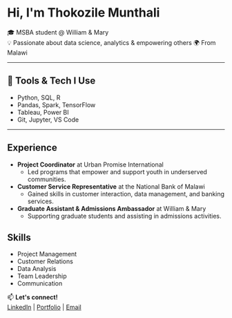 # Hi, I'm Thokozile Munthali

🎓 MSBA student @ William & Mary  
💡 Passionate about data science, analytics & empowering others 
🌍 From Malawi

---

## 🔧 Tools & Tech I Use
- Python, SQL, R
- Pandas, Spark, TensorFlow
- Tableau, Power BI
- Git, Jupyter, VS Code

---

## Experience
- **Project Coordinator** at Urban Promise International
  - Led programs that empower and support youth in underserved communities.
- **Customer Service Representative** at the National Bank of Malawi
  - Gained skills in customer interaction, data management, and banking services.
- **Graduate Assistant & Admissions Ambassador** at William & Mary
  - Supporting graduate students and assisting in admissions activities.

## Skills
- Project Management
- Customer Relations
- Data Analysis
- Team Leadership
- Communication


📫 **Let's connect!**  
[LinkedIn](https://www.linkedin.com/in/thokozile-munthali/) | [Portfolio](https://tinyurl.com/32t7z6d2) | [Email](thokomunthali22@gmail.com)
